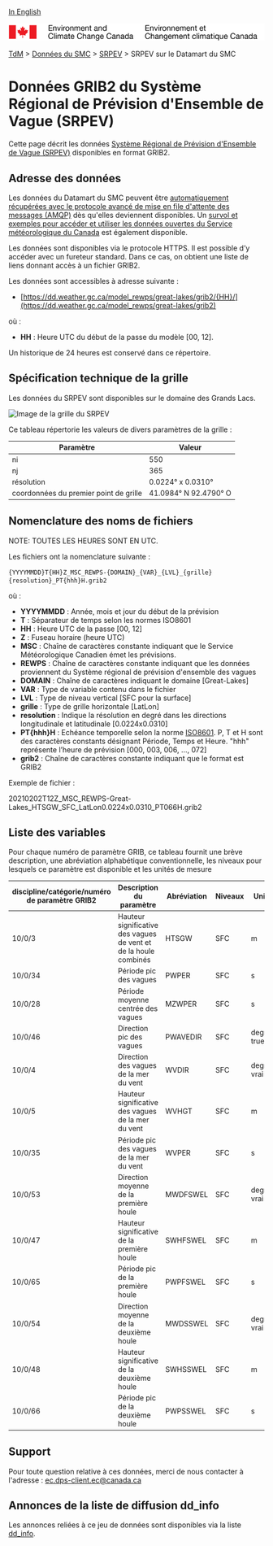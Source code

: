 [In English](readme_rewps-datamart_en.md)

![ECCC logo](../../img_eccc-logo.png)

[TdM](../../readme_fr.md) > [Données du SMC](../readme_fr.md) > [SRPEV](readme_rewps_fr.md) > SRPEV sur le Datamart du SMC

# Données GRIB2 du Système Régional de Prévision d'Ensemble de Vague (SRPEV)

Cette page décrit les données [Système Régional de Prévision d'Ensemble de Vague (SRPEV)](readme_rewps_fr.md) disponibles en format GRIB2.

## Adresse des données

Les données du Datamart du SMC peuvent être [automatiquement récupérées avec le protocole avancé de mise en file d'attente des messages (AMQP)](../../msc-datamart/amqp_fr.md) dès qu'elles deviennent disponibles. Un [survol et exemples pour accéder et utiliser les données ouvertes du Service météorologique du Canada](../../usage/readme_fr.md) est également disponible.

Les données sont disponibles via le protocole HTTPS. Il est possible d’y accéder avec un fureteur standard. Dans ce cas, on obtient une liste de liens donnant accès à un fichier GRIB2.

Les données sont accessibles à adresse suivante :

* [https://dd.weather.gc.ca/model_rewps/great-lakes/grib2/{HH}/](https://dd.weather.gc.ca/model_rewps/great-lakes/grib2)

où :

* __HH__ : Heure UTC du début de la passe du modèle [00, 12].

Un historique de 24 heures est conservé dans ce répertoire.

## Spécification technique de la grille

Les données du SRPEV sont disponibles sur le domaine des Grands Lacs.

![Image de la grille du SRPEV](https://collaboration.cmc.ec.gc.ca/cmc/cmos/public_doc/msc-data/nwp_rewps/grille_rewps_grl.png)

Ce tableau répertorie les valeurs de divers paramètres de la grille :

| Paramètre | Valeur |
| ------ | ------ |
| ni | 550 |
| nj | 365 |
| résolution | 0.0224° x 0.0310° |
| coordonnées du premier point de grille | 41.0984° N  92.4790° O |

## Nomenclature des noms de fichiers

NOTE: TOUTES LES HEURES SONT EN UTC.

Les fichiers ont la nomenclature suivante :

```
{YYYYMMDD}T{HH}Z_MSC_REWPS-{DOMAIN}_{VAR}_{LVL}_{grille}{resolution}_PT{hhh}H.grib2
```

où :

* __YYYYMMDD__ : Année, mois et jour du début de la prévision
* __T__ : Séparateur de temps selon les normes ISO8601
* __HH__ : Heure UTC de la passe [00, 12]
* __Z__ : Fuseau horaire (heure UTC)
* __MSC__ : Chaîne de caractères constante indiquant que le Service Météorologique Canadien émet les prévisions.
* __REWPS__ : Chaîne de caractères constante indiquant que les données proviennent du Système régional de prévision d'ensemble des vagues
* __DOMAIN__ : Chaîne de caractères indiquant le domaine [Great-Lakes]
* __VAR__ : Type de variable contenu dans le fichier
* __LVL__ : Type de niveau vertical [SFC pour la surface]
* __grille__ : Type de grille horizontale [LatLon]
* __resolution__ : Indique la résolution en degré dans les directions longitudinale et latitudinale [0.0224x0.0310]
* __PT{hhh}H__ : Echéance temporelle selon la norme [ISO8601](https://en.wikipedia.org/wiki/ISO_8601). P, T et H sont des caractères constants désignant Période, Temps et Heure. "hhh" représente l’heure de prévision [000, 003, 006, ..., 072]
* __grib2__ : Chaîne de caractères constante indiquant que le format est GRIB2

Exemple de fichier :

20210202T12Z_MSC_REWPS-Great-Lakes_HTSGW_SFC_LatLon0.0224x0.0310_PT066H.grib2

## Liste des variables

Pour chaque numéro de paramètre GRIB, ce tableau fournit une brève description, une abréviation alphabétique conventionnelle, les niveaux pour lesquels ce paramètre est disponible et les unités de mesure

|discipline/catégorie/numéro de paramètre GRIB2 |	Description du paramètre            |	Abréviation 	         | Niveaux       |	Unités       |
|-----------------------------------------------|---------------------------------------|----------------------------|---------------|---------------|
|10/0/3 |	Hauteur significative des vagues de vent et de la houle combinés |	HTSGW |	SFC |	m |
|10/0/34 |	Période pic des vagues |	PWPER |	SFC |	s |
|10/0/28 |	Période moyenne centrée des vagues |	MZWPER |	SFC |	s |
|10/0/46 |	Direction pic des vagues |	PWAVEDIR |	SFC |	degrees true|
|10/0/4 |	Direction des vagues de la mer du vent |	WVDIR |	SFC |	degré vrai |
|10/0/5 |	Hauteur significative des vagues de la mer du vent |	WVHGT |	SFC |	m |
|10/0/35 |	Période pic des vagues de la mer du vent |	WVPER |	SFC |	s |
|10/0/53 |	Direction moyenne de la première houle |	MWDFSWEL |	SFC |	degré vrai |
|10/0/47 |	Hauteur significative de la première houle |	SWHFSWEL |	SFC |	m |
|10/0/65 |	Période pic de la première houle |	PWPFSWEL |	SFC |	s |
|10/0/54 |	Direction moyenne de la deuxième houle |	MWDSSWEL |	SFC |	degré vrai |
|10/0/48 |	Hauteur significative de la deuxième houle |	SWHSSWEL |	SFC |	m |
|10/0/66 |	Période pic de la deuxième houle |	PWPSSWEL |	SFC |	s |

## Support

Pour toute question relative à ces données, merci de nous contacter à l'adresse : [ec.dps-client.ec@canada.ca](mailto:ec.dps-client.ec@canada.ca)

## Annonces de la liste de diffusion dd_info

Les annonces reliées à ce jeu de données sont disponibles via la liste [dd_info](https://lists.ec.gc.ca/cgi-bin/mailman/listinfo/dd_info).


